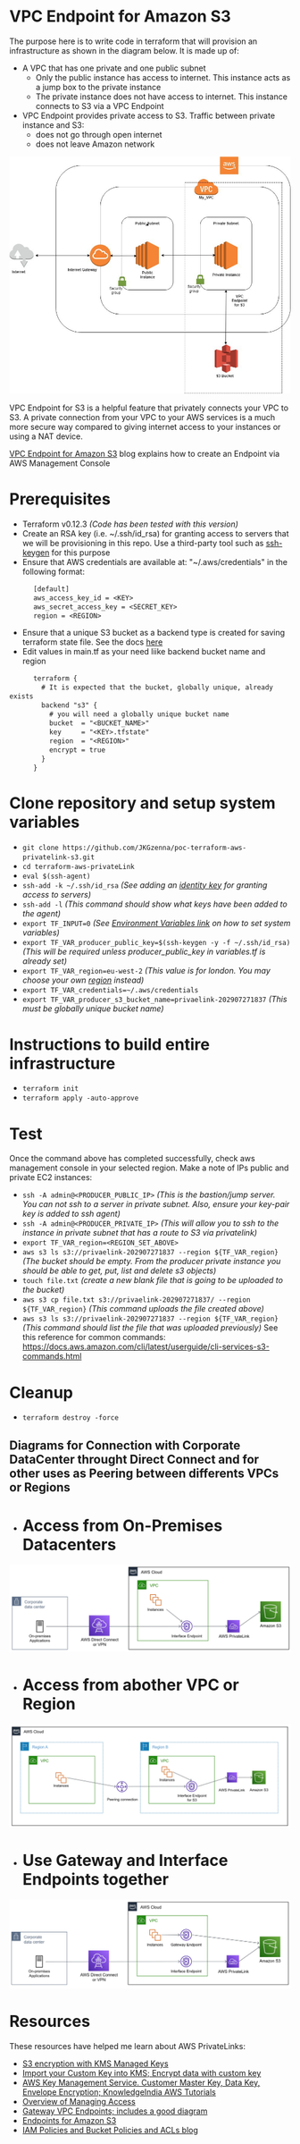 # VPC Endpoint for Amazon S3
The purpose here is to write code in terraform that will provision an infrastructure as shown in the diagram below. It is made up of:
- A VPC that has one private and one public subnet
  - Only the public instance has access to internet. This instance acts as a jump box to the private instance
  - The private instance does not have access to internet. This instance connects to S3 via a VPC Endpoint
- VPC Endpoint provides private access to S3. Traffic between private instance and S3:
  - does not go through open internet
  - does not leave Amazon network

![Infrastructure](./pics/PoC-Diagram-VPC.jpeg "Infrastructure")

VPC Endpoint for S3 is a helpful feature that privately connects your VPC to S3. A private connection from your VPC to your AWS services is a much more secure way compared to giving internet access to your instances or using a NAT device.

[VPC Endpoint for Amazon S3](https://aws.amazon.com/blogs/aws/new-vpc-endpoint-for-amazon-s3/) blog explains how to create an Endpoint via AWS Management Console


# Prerequisites
- Terraform v0.12.3 _(Code has been tested with this version)_
- Create an RSA key (i.e. ~/.ssh/id_rsa) for granting access to servers that we will be provisioning in this repo. Use a third-party tool such as [ssh-keygen](https://www.ssh.com/ssh/keygen/) for this purpose
- Ensure that AWS credentials are available at: "~/.aws/credentials" in the following format:
```
      [default]
      aws_access_key_id = <KEY>
      aws_secret_access_key = <SECRET_KEY>
      region = <REGION>
```
- Ensure that a unique S3 bucket as a backend type is created for saving terraform state file. See the docs [here](https://www.terraform.io/docs/backends/types/s3.html)
- Edit values in main.tf as your need liike backend bucket name and region
```
      terraform {
        # It is expected that the bucket, globally unique, already exists
        backend "s3" {
          # you will need a globally unique bucket name
          bucket  = "<BUCKET_NAME>"
          key     = "<KEY>.tfstate"
          region  = "<REGION>"
          encrypt = true
        }
      }
```

# Clone repository and setup system variables
- `git clone https://github.com/JKGzenna/poc-terraform-aws-privatelink-s3.git`
- `cd terraform-aws-privateLink`
- `eval $(ssh-agent)`
- `ssh-add -k ~/.ssh/id_rsa` _(See adding an [identity key](https://www.ssh.com/ssh/add) for granting access to servers)_
- `ssh-add -l` _(This command should show what keys have been added to the agent)_
- `export TF_INPUT=0` _(See [Environment Variables link](https://www.terraform.io/docs/commands/environment-variables.html) on how to set system variables)_
- `export TF_VAR_producer_public_key=$(ssh-keygen -y -f ~/.ssh/id_rsa)` _(This will be required unless producer_public_key in variables.tf is already set)_
- `export TF_VAR_region=eu-west-2` _(This value is for london. You may choose your own [region](https://docs.aws.amazon.com/general/latest/gr/rande.html) instead)_
- `export TF_VAR_credentials=~/.aws/credentials`
- `export TF_VAR_producer_s3_bucket_name=privaelink-202907271837` _(This must be globally unique bucket name)_

# Instructions to build entire infrastructure
- `terraform init`
- `terraform apply -auto-approve`

# Test
Once the command above has completed successfully, check aws management console in your selected region. Make a note of IPs public and private EC2 instances:
- `ssh -A admin@<PRODUCER_PUBLIC_IP>` _(This is the bastion/jump server. You can not ssh to a server in private subnet. Also, ensure your key-pair key is added to ssh agent)_
- `ssh -A admin@<PRODUCER_PRIVATE_IP>` _(This will allow you to ssh to the instance in private subnet that has a route to S3 via privatelink)_
- `export TF_VAR_region=<REGION_SET_ABOVE>`
- `aws s3 ls s3://privaelink-202907271837 --region ${TF_VAR_region}` _(The bucket should be empty. From the producer private instance you should be able to get, put, list and delete s3 objects)_
- `touch file.txt` _(create a new blank file that is going to be uploaded to the bucket)_
- `aws s3 cp file.txt s3://privaelink-202907271837/ --region ${TF_VAR_region}` _(This command uploads the file created above)_
- `aws s3 ls s3://privaelink-202907271837 --region ${TF_VAR_region}` _(This command should list the file that was uploaded previously)_
See this reference for common commands: https://docs.aws.amazon.com/cli/latest/userguide/cli-services-s3-commands.html


# Cleanup
- `terraform destroy -force`


## Diagrams for Connection with Corporate DataCenter throught Direct Connect and for other uses as Peering between differents VPCs or Regions

- # Access from On-Premises Datacenters
![Infrastructure](./pics/Access-from-On-Premises.jpeg "Access from on-premises")
#
- # Access from abother VPC or Region
![Infrastructure](./pics/Access-from-abother-VPC-or-Region.jpeg "Access from abother VPC or region")
#
- # Use Gateway and Interface Endpoints together
![Infrastructure](./pics/Use-Gateway-and-Interface-Endpoints-together.jpeg "Access from abother VPC or region")



# Resources
These resources have helped me learn about AWS PrivateLinks:
- [S3 encryption with KMS Managed Keys](https://www.youtube.com/watch?v=jZYkJf-9yXI)
- [Import your Custom Key into KMS; Encrypt data with custom key](https://www.youtube.com/watch?v=VIWMezx8XiQ)
- [AWS Key Management Service. Customer Master Key, Data Key, Envelope Encryption; KnowledgeIndia AWS Tutorials](https://www.youtube.com/watch?v=fmqzUCtC6Aw)
- [Overview of Managing Access](https://docs.aws.amazon.com/AmazonS3/latest/dev/access-control-overview.html)
- [Gateway VPC Endpoints; includes a good diagram](https://docs.aws.amazon.com/vpc/latest/userguide/vpce-gateway.html)
- [Endpoints for Amazon S3](https://docs.aws.amazon.com/vpc/latest/userguide/vpc-endpoints-s3.html)
- [IAM Policies and Bucket Policies and ACLs blog](https://aws.amazon.com/blogs/security/iam-policies-and-bucket-policies-and-acls-oh-my-controlling-access-to-s3-resources/)
